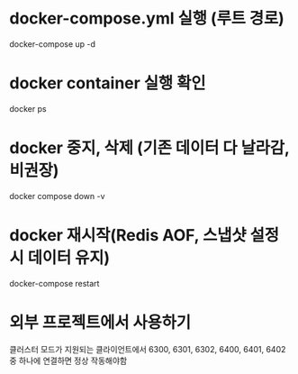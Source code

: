 # docker-compose.yml 실행 (루트 경로)
docker-compose up -d

# docker container 실행 확인
docker ps

# docker 중지, 삭제 (기존 데이터 다 날라감, 비권장)
docker compose down -v

# docker 재시작(Redis AOF, 스냅샷 설정 시 데이터 유지)
docker-compose restart

# 외부 프로젝트에서 사용하기
클러스터 모드가 지원되는 클라이언트에서 6300, 6301, 6302, 6400, 6401, 6402 중 하나에 연결하면 정상 작동해야함
